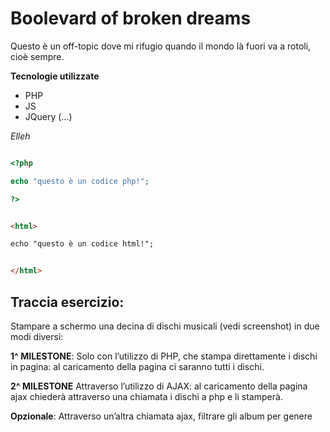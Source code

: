 # Boolevard of broken dreams

Questo è un off-topic dove mi rifugio quando il mondo là fuori va a rotoli, cioè sempre.

**Tecnologie utilizzate**

- PHP
- JS
- JQuery (...)

 _Elleh_


```php  

<?php

echo "questo è un codice php!";

?>

```
```html  

<html>

echo "questo è un codice html!";


</html>
```

## Traccia esercizio:

Stampare a schermo una decina di dischi musicali (vedi screenshot) in due modi diversi:

**1^ MILESTONE**: Solo con l’utilizzo di PHP, che stampa direttamente i dischi in pagina: al caricamento della pagina ci saranno tutti i dischi.

**2^ MILESTONE** Attraverso l’utilizzo di AJAX: al caricamento della pagina ajax chiederà attraverso una chiamata i dischi a php e li stamperà.

**Opzionale**:
Attraverso un’altra chiamata ajax, filtrare gli album per genere
